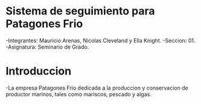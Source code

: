 # Sistema de seguimiento para Patagones Frio
-Integrantes: Mauricio Arenas, Nicolas Cleveland y Ella Knight.
-Seccion: 01.
-Asignatura: Seminario de Grado.

# Introduccion
-La empresa Patagones Frio dedicada a la produccion y conservacion de productor marinos, tales como mariscos, pescado y algas. 
